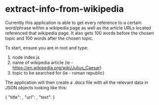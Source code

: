# extract-info-from-wikipedia

Currently this application is able to get every reference to a certain word/phrase within a wikipedia page as well as the article URLs located referenced that wikipedia page. It also gets 100 words before the chosen topic and 100 words after the chosen topic.

To start, ensure you are in root and type:
1. node index.js
2. name of wikipedia article (ie - https://en.wikipedia.org/wiki/Julius_Caesar)
3. topic to be searched for (ie - roman republic)

The application will then create a .docx file with all the relevant data in JSON objects looking like this:


{
  "title": ,
  "url": ,
  "text":
}
